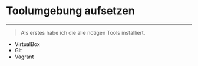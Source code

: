 # Toolumgebung aufsetzen 

---

> Als erstes habe ich die alle nötigen Tools installiert. 

- VirtualBox
- Git
- Vagrant
